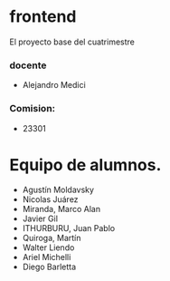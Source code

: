 # frontend
El proyecto base del cuatrimestre

### docente
 - Alejandro Medici
 
### Comision:
 - 23301

# Equipo de alumnos.

- Agustín Moldavsky
- Nicolas Juárez
- Miranda, Marco Alan
- Javier Gil
- ITHURBURU, Juan Pablo 
- Quiroga, Martín
- Walter Liendo
- Ariel Michelli
- Diego Barletta

